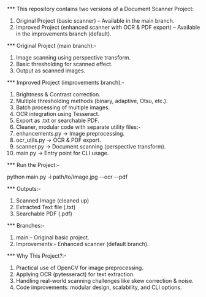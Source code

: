 *** This repository contains two versions of a Document Scanner Project:
1. Original Project (basic scanner) – Available in the main branch.
2. Improved Project (enhanced scanner with OCR & PDF export) – Available in the improvements branch (default).

*** Original Project (main branch):-
1. Image scanning using perspective transform.
2. Basic thresholding for scanned effect.
3. Output as scanned images.

*** Improved Project (improvements branch):-
1. Brightness & Contrast correction.
2. Multiple thresholding methods (binary, adaptive, Otsu, etc.).
3. Batch processing of multiple images.
4. OCR integration using Tesseract.
5. Export as .txt or searchable PDF.
6. Cleaner, modular code with separate utility files:-
  1. enhancements.py → Image preprocessing.
  2. ocr_utils.py → OCR & PDF export.
  3. scanner.py → Document scanning (perspective transform).
  4. main.py → Entry point for CLI usage.

*** Run the Project:-

python main.py -i path/to/image.jpg --ocr --pdf

*** Outputs:-
1. Scanned Image (cleaned up)
2. Extracted Text file (.txt)
3. Searchable PDF (.pdf)

*** Branches:-
1. main:- Original basic project.
2. Improvements:- Enhanced scanner (default branch).

*** Why This Project?:-
1. Practical use of OpenCV for image preprocessing.
2. Applying OCR (pytesseract) for text extraction.
3. Handling real-world scanning challenges like skew correction & noise.
4. Code improvements: modular design, scalability, and CLI options.
